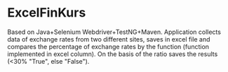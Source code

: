 # ExcelFinKurs
Based on Java+Selenium Webdriver+TestNG+Maven.
Application collects data of exchange rates from two different sites, saves in excel file and compares the percentage of exchange rates by the function (function implemented in excel column). On the basis of the ratio saves the results (<30% "True", else "False").

